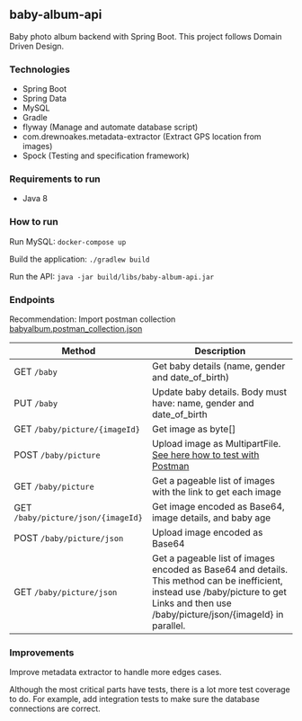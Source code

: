 ## baby-album-api ##

Baby photo album backend with Spring Boot. This project follows Domain Driven Design. 

### Technologies ###

* Spring Boot
* Spring Data
* MySQL
* Gradle
* flyway (Manage and automate database script)
* com.drewnoakes.metadata-extractor (Extract GPS location from images)
* Spock (Testing and specification framework) 

### Requirements to run ###

* Java 8

### How to run ###

Run MySQL: `docker-compose up`

Build the application: `./gradlew build`     

Run the API: `java -jar build/libs/baby-album-api.jar`

### Endpoints ###

Recommendation: Import postman collection [babyalbum.postman_collection.json](babyalbum.postman_collection.json) 

| Method | Description |
|--------|-------------|
| GET     `/baby` | Get baby details (name, gender and date_of_birth) |
| PUT     `/baby` | Update baby details. Body must have: name, gender and date_of_birth |
| GET     `/baby/picture/{imageId}` | Get image as byte[] |
| POST    `/baby/picture` | Upload image as MultipartFile. [See here how to test with Postman](https://stackoverflow.com/questions/16015548/tool-for-sending-multipart-form-data-request) |
| GET     `/baby/picture` | Get a pageable list of images with the link to get each image |
| GET     `/baby/picture/json/{imageId}` | Get image encoded as Base64, image details, and baby age|
| POST    `/baby/picture/json` | Upload image encoded as Base64|
| GET     `/baby/picture/json` | Get a pageable list of images encoded as Base64 and details. This method can be inefficient, instead use /baby/picture to get Links and then use /baby/picture/json/{imageId} in parallel.|


### Improvements ###

Improve metadata extractor to handle more edges cases.

Although the most critical parts have tests, there is a lot more test coverage to do. For example, add integration tests to make sure the database connections are correct.  